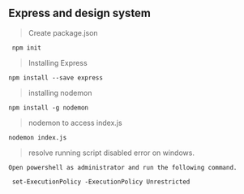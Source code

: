 ## Express and design system

> Create package.json

     npm init
    
> Installing Express
 
    npm install --save express

> installing nodemon

    npm install -g nodemon

> nodemon to access index.js
    
    nodemon index.js

>resolve running script disabled error on windows.

```Open powershell as administrator and run the following command.``` 

     set-ExecutionPolicy -ExecutionPolicy Unrestricted

  
